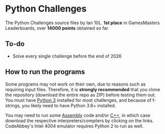 # Python Challenges
The Python Challenges source files by Ian 10L. **1st place** in GamesMasters Leaderboards, over **14000 points** obtained so far.

## To-do
- Solve every single challenge before the end of 2026

## How to run the programs
Some programs may not work on their own, due to reasons such as requiring input files. Therefore, it is **strongly recommended** that you clone the repository (download the entire repo as ZIP) before testing them out. You must have [Python 3](https://python.org/downloads) installed for most challenges, and because of f-strings, you likely need to have Python 3.6+ installed.

You may need to run some [Assembly](https://github.com/codeabbey/intel4004-emu) code and/or [C++](https://www.mingw-w64.org/downloads/), in which case download the respective interpreters/compilers by clicking on the links. CodeAbbey's Intel 4004 emulator requires Python 2 to run as well.
